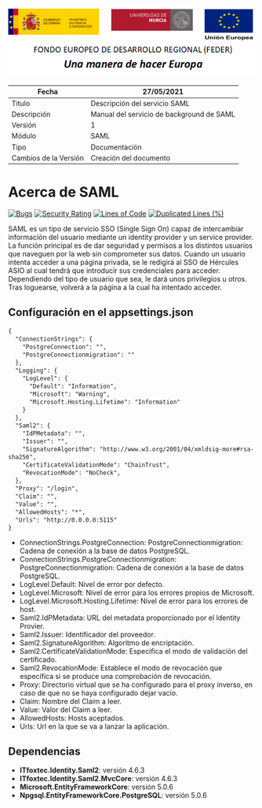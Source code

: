 ![](../../Docs/media/CabeceraDocumentosMD.png)

| Fecha         | 27/05/2021                                                   |
| ------------- | ------------------------------------------------------------ |
|Titulo|Descripción del servicio SAML| 
|Descripción|Manual del servicio de background de SAML|
|Versión|1|
|Módulo|SAML|
|Tipo|Documentación|
|Cambios de la Versión|Creación del documento|


# Acerca de SAML

[![Bugs](https://sonarcloud.io/api/project_badges/measure?project=SAML&metric=bugs)](https://sonarcloud.io/dashboard?id=SAML)
[![Security Rating](https://sonarcloud.io/api/project_badges/measure?project=SAML&metric=security_rating)](https://sonarcloud.io/dashboard?id=SAML)
[![Lines of Code](https://sonarcloud.io/api/project_badges/measure?project=SAML&metric=ncloc)](https://sonarcloud.io/dashboard?id=SAML)
[![Duplicated Lines (%)](https://sonarcloud.io/api/project_badges/measure?project=SAML&metric=duplicated_lines_density)](https://sonarcloud.io/dashboard?id=SAML)

SAML es un tipo de servicio SSO (Single Sign On) capaz de intercambiar información del usuario mediante un identity provider y un service provider. 
La función principal es de dar seguridad y permisos a los distintos usuarios que naveguen por la web sin comprometer sus datos.
Cuando un usuario intenta acceder a una página privada, se le redigirá al SSO de Hércules ASIO al cual tendrá que introducir sus credenciales para acceder.
Dependiendo del tipo de usuario que sea, le dará unos privilegios u otros. Tras loguearse, volverá a la página a la cual ha intentado acceder.

## Configuración en el appsettings.json
    {
	  "ConnectionStrings": {
		"PostgreConnection": "",
		"PostgreConnectionmigration": ""
	  },
	  "Logging": {
		"LogLevel": {
		  "Default": "Information",
		  "Microsoft": "Warning",
		  "Microsoft.Hosting.Lifetime": "Information"
		}
	  },
	  "Saml2": {
		"IdPMetadata": "",
		"Issuer": "",
		"SignatureAlgorithm": "http://www.w3.org/2001/04/xmldsig-more#rsa-sha256",
		"CertificateValidationMode": "ChainTrust",
		"RevocationMode": "NoCheck",
	  },
	  "Proxy": "/login",
	  "Claim": "",
	  "Value": "",
	  "AllowedHosts": "*",
	  "Urls": "http://0.0.0.0:5115"
    }
  
- ConnectionStrings.PostgreConnection: PostgreConnectionmigration: Cadena de conexión a la base de datos PostgreSQL.
- ConnectionStrings.PostgreConnectionmigration: PostgreConnectionmigration: Cadena de conexión a la base de datos PostgreSQL.
- LogLevel.Default: Nivel de error por defecto.
- LogLevel.Microsoft: Nivel de error para los errores propios de Microsoft.
- LogLevel.Microsoft.Hosting.Lifetime: Nivel de error para los errores de host.
- Saml2.IdPMetadata: URL del metadata proporcionado por el Identity Provier.
- Saml2.Issuer: Identificador del proveedor.
- Saml2.SignatureAlgorithm: Algoritmo de encriptación.
- Saml2.CertificateValidationMode: Especifica el modo de validación del certificado.
- Saml2.RevocationMode: Establece el modo de revocación que especifica si se produce una comprobación de revocación.
- Proxy: Directorio virtual que se ha configurado para el proxy inverso, en caso de que no se haya configurado dejar vacío.
- Claim: Nombre del Claim a leer.
- Value: Valor del Claim a leer.
- AllowedHosts: Hosts aceptados.
- Urls: Url en la que se va a lanzar la aplicación.

## Dependencias

- **ITfoxtec.Identity.Saml2**: versión 4.6.3
- **ITfoxtec.Identity.Saml2.MvcCore**: versión 4.6.3
- **Microsoft.EntityFrameworkCore**: versión 5.0.6
- **Npgsql.EntityFrameworkCore.PostgreSQL**: versión 5.0.6

